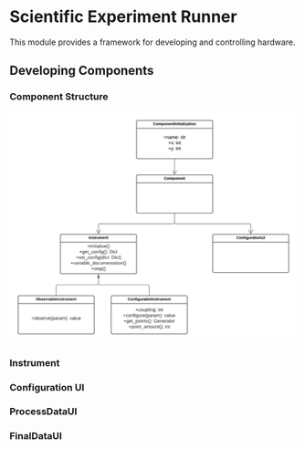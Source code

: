 # Scientific Experiment Runner

This module provides a framework for developing and controlling hardware.

## 

## Developing Components

### Component Structure

![Component Structure](/Documentation/UML%20Trabajo%20Profesional.png)


### Instrument

### Configuration UI

### ProcessDataUI

### FinalDataUI
